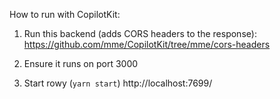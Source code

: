 How to run with CopilotKit:

1. Run this backend (adds CORS headers to the response):
   https://github.com/mme/CopilotKit/tree/mme/cors-headers

2. Ensure it runs on port 3000

3. Start rowy (`yarn start`) http://localhost:7699/
